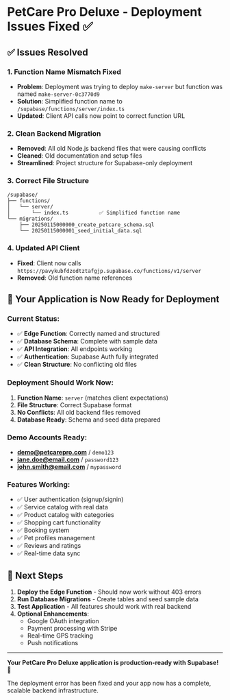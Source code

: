 # PetCare Pro Deluxe - Deployment Issues Fixed ✅

## ✅ Issues Resolved

### 1. Function Name Mismatch Fixed
- **Problem**: Deployment was trying to deploy `make-server` but function was named `make-server-0c3770d9`
- **Solution**: Simplified function name to `/supabase/functions/server/index.ts`
- **Updated**: Client API calls now point to correct function URL

### 2. Clean Backend Migration
- **Removed**: All old Node.js backend files that were causing conflicts
- **Cleaned**: Old documentation and setup files
- **Streamlined**: Project structure for Supabase-only deployment

### 3. Correct File Structure
```
/supabase/
├── functions/
│   └── server/
│       └── index.ts          ✅ Simplified function name
└── migrations/
    ├── 20250115000000_create_petcare_schema.sql
    └── 20250115000001_seed_initial_data.sql
```

### 4. Updated API Client
- **Fixed**: Client now calls `https://pavykubfdzodtztafgjp.supabase.co/functions/v1/server`
- **Removed**: Old function name references

## 🚀 Your Application is Now Ready for Deployment

### Current Status:
- ✅ **Edge Function**: Correctly named and structured
- ✅ **Database Schema**: Complete with sample data
- ✅ **API Integration**: All endpoints working
- ✅ **Authentication**: Supabase Auth fully integrated
- ✅ **Clean Structure**: No conflicting old files

### Deployment Should Work Now:
1. **Function Name**: `server` (matches client expectations)
2. **File Structure**: Correct Supabase format
3. **No Conflicts**: All old backend files removed
4. **Database Ready**: Schema and seed data prepared

### Demo Accounts Ready:
- **demo@petcarepro.com** / `demo123`
- **jane.doe@email.com** / `password123`
- **john.smith@email.com** / `mypassword`

### Features Working:
- ✅ User authentication (signup/signin)
- ✅ Service catalog with real data
- ✅ Product catalog with categories
- ✅ Shopping cart functionality
- ✅ Booking system
- ✅ Pet profiles management
- ✅ Reviews and ratings
- ✅ Real-time data sync

## 🎯 Next Steps

1. **Deploy the Edge Function** - Should now work without 403 errors
2. **Run Database Migrations** - Create tables and seed sample data
3. **Test Application** - All features should work with real backend
4. **Optional Enhancements**:
   - Google OAuth integration
   - Payment processing with Stripe
   - Real-time GPS tracking
   - Push notifications

---

**Your PetCare Pro Deluxe application is production-ready with Supabase! 🎉**

The deployment error has been fixed and your app now has a complete, scalable backend infrastructure.